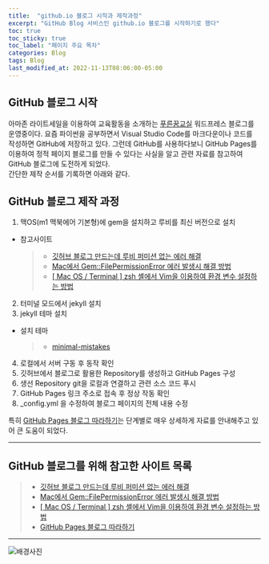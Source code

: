 ```yaml
---
title:  "github.io 블로그 시작과 제작과정"
excerpt: "GitHub Blog 서비스인 github.io 블로그를 시작하기로 했다"
toc: true
toc_sticky: true
toc_label: "페이지 주요 목차"
categories: Blog
tags: Blog
last_modified_at: 2022-11-13T08:06:00-05:00
---
```


## GitHub 블로그 시작

아마존 라이트세일을 이용하여 교육활동을 소개하는 [푸른꿈교실](https://han-sr.com) 워드프레스 블로그를 운영중이다.
요즘 파이썬을 공부하면서 Visual Studio Code를 마크다운이나 코드를 작성하면 GitHub에 저장하고 있다. 
그런데 GitHub를 사용하다보니 GitHub Pages를 이용하여 정적 페이지 블로그를 만들 수 있다는 사실을 알고 관련 자료를 참고하여 GitHub 블로그에 도전하게 되었다.  
간단한 제작 순서를 기록하면 아래와 같다.

## GitHub 블로그 제작 과정

1. 맥OS(m1 맥북에어 기본형)에 gem을 설치하고 루비를 최신 버전으로 설치
  - 참고사이트 
     >- [깃허브 블로그 만드는데 루비 퍼미션 없는 에러 해결](https://so-es-immer.tistory.com/entry/%EA%B9%83%ED%97%88%EB%B8%8C-%EB%B8%94%EB%A1%9C%EA%B7%B8-%EB%A7%8C%EB%93%9C%EB%8A%94%EB%8D%B0-%EB%A3%A8%EB%B9%84-%ED%8D%BC%EB%AF%B8%EC%85%98-%EC%97%86%EB%8A%94-%EC%97%90%EB%9F%AC-%ED%95%B4%EA%B2%B0 )
     >- [Mac에서 Gem::FilePermissionError 에러 발생시 해결 방법](https://jojoldu.tistory.com/288)
     >- [[ Mac OS / Terminal ] zsh 셸에서 Vim을 이용하여 환경 변수 설정하는 방법](https://d-dual.tistory.com/8)
2. 터미널 모드에서 jekyll 설치
3. jekyll 테마 설치
  - 설치 테마
     >- [minimal-mistakes](https://github.com/mmistakes/minimal-mistakes)
4. 로컬에서 서버 구동 후 동작 확인
5. 깃허브에서 블로그로 활용한 Repository를 생성하고 GitHub Pages 구성
6. 생선 Repository git을 로컬과 연결하고 관련 소스 코드 푸시
7. GitHub Pages 링크 주소로 접속 후 정상 작동 확인
8. _config.yml 을 수정하여 블로그 페이지의 전체 내용 수정

특히 [GitHub Pages 블로그 따라하기](https://devinlife.com/howto/)는 단계별로 매우 상세하게 자료를 안내해주고 있어 큰 도움이 되었다.


---
## GitHub 블로그를 위해 참고한 사이트 목록
>- [깃허브 블로그 만드는데 루비 퍼미션 없는 에러 해결](https://so-es-immer.tistory.com/entry/%EA%B9%83%ED%97%88%EB%B8%8C-%EB%B8%94%EB%A1%9C%EA%B7%B8-%EB%A7%8C%EB%93%9C%EB%8A%94%EB%8D%B0-%EB%A3%A8%EB%B9%84-%ED%8D%BC%EB%AF%B8%EC%85%98-%EC%97%86%EB%8A%94-%EC%97%90%EB%9F%AC-%ED%95%B4%EA%B2%B0 )
>- [Mac에서 Gem::FilePermissionError 에러 발생시 해결 방법](https://jojoldu.tistory.com/288)
>- [[ Mac OS / Terminal ] zsh 셸에서 Vim을 이용하여 환경 변수 설정하는 방법](https://d-dual.tistory.com/8)
>- [GitHub Pages 블로그 따라하기](https://devinlife.com/howto/)

---

![배경사진](https://wallpapercave.com/wp/a0jukI6.jpg)


